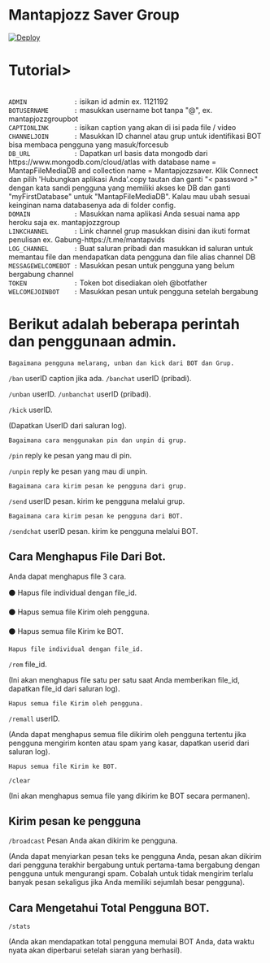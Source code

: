 # Mantapjozz Saver Group

<a href="https://heroku.com/deploy?template=https://github.com/softmilkpc/MantapjozzSaverGroup">
   <img src="https://www.herokucdn.com/deploy/button.svg" alt="Deploy">
 </a>
 <br>
<h1><b>Tutorial></b></h1> </br>
<code>ADMIN             :</code> isikan id admin ex. 1121192 </br>
<code>BOTUSERNAME       :</code> masukkan username bot tanpa "@", ex. mantapjozzgroupbot </br>
<code>CAPTIONLINK       :</code> isikan caption yang akan di isi pada file / video </br>
<code>CHANNELJOIN       :</code> Masukkan ID channel atau grup untuk identifikasi BOT bisa membaca pengguna yang masuk/forcesub </br>
<code>DB_URL            :</code> Dapatkan url basis data mongodb dari https://www.mongodb.com/cloud/atlas with database name = MantapFileMediaDB and collection name = Mantapjozzsaver. Klik Connect dan pilih 'Hubungkan aplikasi Anda'.copy tautan dan ganti "< password >" dengan kata sandi pengguna yang memiliki akses ke DB dan ganti "myFirstDatabase" untuk "MantapFileMediaDB". Kalau mau ubah sesuai keinginan nama databasenya ada di folder config. </br>
<code>DOMAIN            :</code> Masukkan nama aplikasi Anda sesuai nama app heroku saja ex. mantapjozzgroup </br>
<code>LINKCHANNEL       :</code> Link channel grup masukkan disini dan ikuti format penulisan ex. Gabung-https://t.me/mantapvids </br>
<code>LOG_CHANNEL       :</code> Buat saluran pribadi dan masukkan id saluran untuk memantau file dan mendapatkan data pengguna dan file alias channel DB </br>
<code>MESSAGEWELCOMEBOT :</code> Masukkan pesan untuk pengguna yang belum bergabung channel </br>
<code>TOKEN             :</code> Token bot disediakan oleh  @botfather </br>
<code>WELCOMEJOINBOT    :</code> Masukkan pesan untuk pengguna setelah bergabung </br>

<h1>Berikut adalah beberapa perintah dan penggunaan admin.</h1>


    Bagaimana pengguna melarang, unban dan kick dari BOT dan Grup.

<code>/ban</code> userID caption jika ada.
<code>/banchat</code> userID (pribadi). 

<code>/unban</code> userID.
<code>/unbanchat</code> userID (pribadi).

<code>/kick</code> userID.

(Dapatkan UserID dari saluran log).


    Bagaimana cara menggunakan pin dan unpin di grup.

<code>/pin</code> reply ke pesan yang mau di pin.

<code>/unpin</code> reply ke pesan yang mau di unpin.


    Bagaimana cara kirim pesan ke pengguna dari grup.

<code>/send</code> userID pesan. kirim ke pengguna melalui grup.


    Bagaimana cara kirim pesan ke pengguna dari BOT.

<code>/sendchat</code> userID pesan. kirim ke pengguna melalui BOT.
 

<h2>Cara Menghapus File Dari Bot.</h2>


Anda dapat menghapus file 3 cara.

  ⚫ Hapus file individual dengan file_id.

  ⚫ Hapus semua file Kirim oleh pengguna.

  ⚫ Hapus semua file Kirim ke BOT.


    Hapus file individual dengan file_id.

<code>/rem</code> file_id.

(Ini akan menghapus file satu per satu saat Anda memberikan file_id, dapatkan file_id dari saluran log).


    Hapus semua file Kirim oleh pengguna.

<code>/remall</code> userID.

(Anda dapat menghapus semua file dikirim oleh pengguna tertentu jika pengguna mengirim konten atau spam yang kasar, dapatkan userid dari saluran log).


    Hapus semua file Kirim ke B0T.

<code>/clear</code>

(Ini akan menghapus semua file yang dikirim ke BOT secara permanen).

<h2>Kirim pesan ke pengguna</h2>

<code>/broadcast</code> Pesan Anda akan dikirim ke pengguna.

(Anda dapat menyiarkan pesan teks ke pengguna Anda, pesan akan dikirim dari pengguna terakhir bergabung untuk pertama-tama bergabung dengan pengguna untuk mengurangi spam. Cobalah untuk tidak mengirim terlalu banyak pesan sekaligus jika Anda memiliki sejumlah besar pengguna).


<h2>Cara Mengetahui Total Pengguna BOT.</h2>

<code>/stats</code>

(Anda akan mendapatkan total pengguna memulai BOT Anda, data waktu nyata akan diperbarui setelah siaran yang berhasil).

